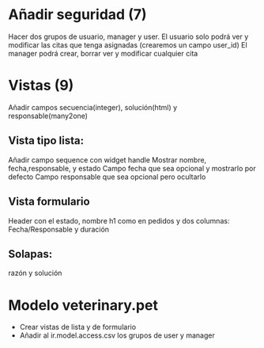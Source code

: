 # Añadir seguridad (7)

Hacer dos grupos de usuario, manager y user.
El usuario solo podrá ver y modificar las citas que tenga asignadas (crearemos un campo user_id)
El manager podrá crear, borrar ver y modificar cualquier cita

# Vistas (9)
Añadir campos secuencia(integer), solución(html) y responsable(many2one)

## Vista tipo lista:
Añadir campo sequence con widget handle
Mostrar nombre, fecha,responsable, y estado
Campo fecha que sea opcional y mostrarlo por defecto
Campo responsable que sea opcional pero ocultarlo

## Vista formulario
Header con el estado, nombre h1 como en pedidos y dos columnas:
Fecha/Responsable y duración


## Solapas:
razón y solución

# Modelo veterinary.pet
* Crear vistas de lista y de formulario
* Añadir al ir.model.access.csv los grupos de user y manager
